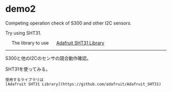 # demo2 #

Competing operation check of S300 and other I2C sensors.

Try using SHT31.

     The library to use
     [Adafruit SHT31 Library](https://github.com/adafruit/Adafruit_SHT31)

-----

S300と他のI2Cのセンサの競合動作確認。

SHT31を使ってみる。

    使用するライブラリは
    [Adafruit SHT31 Library](https://github.com/adafruit/Adafruit_SHT31)


